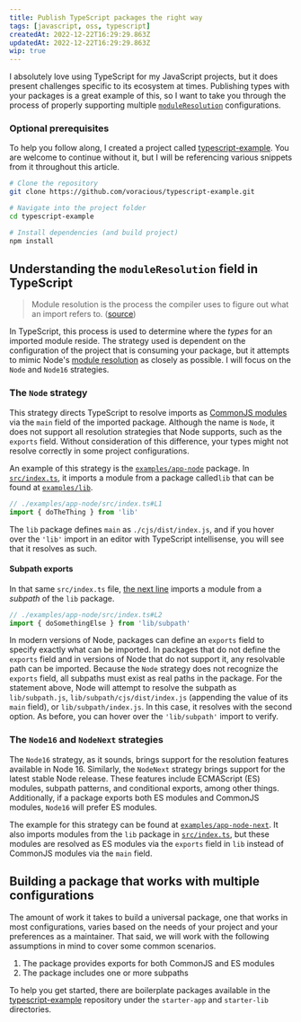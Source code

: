 ```yaml
---
title: Publish TypeScript packages the right way
tags: [javascript, oss, typescript]
createdAt: 2022-12-22T16:29:29.863Z
updatedAt: 2022-12-22T16:29:29.863Z
wip: true
---
```


I absolutely love using TypeScript for my JavaScript projects, but it does present challenges specific to its ecosystem at times. Publishing types with your packages is a great example of this, so I want to take you through the process of properly supporting multiple [`moduleResolution`](https://www.typescriptlang.org/tsconfig#moduleResolution) configurations.

<!-- more -->

### Optional prerequisites

To help you follow along, I created a project called [typescript-example](https://github.com/voracious/typescript-example). You are welcome to continue without it, but I will be referencing various snippets from it throughout this article.

```bash
# Clone the repository
git clone https://github.com/voracious/typescript-example.git

# Navigate into the project folder
cd typescript-example

# Install dependencies (and build project)
npm install
```

## Understanding the `moduleResolution` field in TypeScript

> Module resolution is the process the compiler uses to figure out what an import refers to. ([source](https://www.typescriptlang.org/docs/handbook/module-resolution.html))

In TypeScript, this process is used to determine where the _types_ for an imported module reside. The strategy used is dependent on the configuration of the project that is consuming your package, but it attempts to mimic Node's [module resolution](https://nodejs.org/api/modules.html#modules_all_together) as closely as possible. I will focus on the `Node` and `Node16` strategies.

### The `Node` strategy

This strategy directs TypeScript to resolve imports as [CommonJS modules](https://nodejs.org/api/modules.html#modules-commonjs-modules) via the `main` field of the imported package. Although the name is `Node`, it does not support all resolution strategies that Node supports, such as the `exports` field. Without consideration of this difference, your types might not resolve correctly in some project configurations.

An example of this strategy is the [`examples/app-node`](https://github.com/voracious/typescript-example/blob/fd5d97027e54542eff6ccc1b644a48ed41b419ab/examples/app-node) package. In [`src/index.ts`](https://github.com/voracious/typescript-example/blob/fd5d97027e54542eff6ccc1b644a48ed41b419ab/examples/app-node/src/index.ts#L1), it imports a module from a package called`lib` that can be found at [`examples/lib`](https://github.com/voracious/typescript-example/blob/fd5d97027e54542eff6ccc1b644a48ed41b419ab/examples/lib).

```ts
// ./examples/app-node/src/index.ts#L1
import { doTheThing } from 'lib'
```

The `lib` package defines `main` as `./cjs/dist/index.js`, and if you hover over the `'lib'` import in an editor with TypeScript intellisense, you will see that it resolves as such.

#### Subpath exports

In that same `src/index.ts` file, [the next line](https://github.com/voracious/typescript-example/blob/fd5d97027e54542eff6ccc1b644a48ed41b419ab/examples/app-node/src/index.ts#L2) imports a module from a _subpath_ of the `lib` package.

```ts
// ./examples/app-node/src/index.ts#L2
import { doSomethingElse } from 'lib/subpath'
```

In modern versions of Node, packages can define an `exports` field to specify exactly what can be imported. In packages that do not define the `exports` field and in versions of Node that do not support it, any resolvable path can be imported. Because the `Node` strategy does not recognize the `exports` field, all subpaths must exist as real paths in the package. For the statement above, Node will attempt to resolve the subpath as `lib/subpath.js`, `lib/subpath/cjs/dist/index.js` (appending the value of its `main` field), or `lib/subpath/index.js`. In this case, it resolves with the second option. As before, you can hover over the `'lib/subpath'` import to verify.

### The `Node16` and `NodeNext` strategies

The `Node16` strategy, as it sounds, brings support for the resolution features available in Node 16. Similarly, the `NodeNext` strategy brings support for the latest stable Node release. These features include ECMAScript (ES) modules, subpath patterns, and conditional exports, among other things. Additionally, if a package exports both ES modules and CommonJS modules, `Node16` will prefer ES modules.

The example for this strategy can be found at [`examples/app-node-next`](https://github.com/voracious/typescript-example/blob/fd5d97027e54542eff6ccc1b644a48ed41b419ab/examples/app-node-next). It also imports modules from the `lib` package in [`src/index.ts`](https://github.com/voracious/typescript-example/blob/fd5d97027e54542eff6ccc1b644a48ed41b419ab/examples/app-node-next/src/index.ts#L1), but these modules are resolved as ES modules via the `exports` field in `lib` instead of CommonJS modules via the `main` field.

## Building a package that works with multiple configurations

The amount of work it takes to build a universal package, one that works in most configurations, varies based on the needs of your project and your preferences as a maintainer. That said, we will work with the following assumptions in mind to cover some common scenarios.

1. The package provides exports for both CommonJS and ES modules
2. The package includes one or more subpaths

To help you get started, there are boilerplate packages available in the [typescript-example]() repository under the `starter-app` and `starter-lib` directories.
